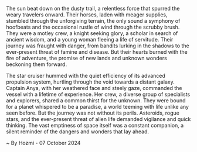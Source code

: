 
The sun beat down on the dusty trail, a relentless force that spurred the weary travelers onward. Their horses, laden with meager supplies, stumbled through the unforgiving terrain, the only sound a symphony of hoofbeats and the occasional rustle of wind through the scrubby brush. They were a motley crew, a knight seeking glory, a scholar in search of ancient wisdom, and a young woman fleeing a life of servitude. Their journey was fraught with danger, from bandits lurking in the shadows to the ever-present threat of famine and disease. But their hearts burned with the fire of adventure, the promise of new lands and unknown wonders beckoning them forward.

The star cruiser hummed with the quiet efficiency of its advanced propulsion system, hurtling through the void towards a distant galaxy. Captain Anya, with her weathered face and steely gaze, commanded the vessel with a lifetime of experience. Her crew, a diverse group of specialists and explorers, shared a common thirst for the unknown. They were bound for a planet whispered to be a paradise, a world teeming with life unlike any seen before. But the journey was not without its perils. Asteroids, rogue stars, and the ever-present threat of alien life demanded vigilance and quick thinking. The vast emptiness of space itself was a constant companion, a silent reminder of the dangers and wonders that lay ahead. 

~ By Hozmi - 07 October 2024
